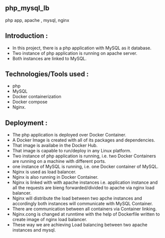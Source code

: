 ## php_mysql_lb
php app, apache , mysql, nginx

## Introduction :

* In this project, there is a php application with MySQL as it database.
* Two instance of php application is running on apache server.
* Both instances are linked to MySQL.

## Technologies/Tools used : 

* php
* MySQL
* Docker containerization
* Docker compose
* Nginx.

## Deployment :
* The php application is deployed over Docker Container.
* A Docker Image is created with all of its packages and dependencies.
* That image is availabe in the Docker Hub.
* That image is capable to run/deploy in any Linux platform.
* Two instance of php application is running, i.e. two Docker Containers are running on a machine with different ports.
* one instance of MySQL is running, i.e. one Docker container of MySQL.
* Nginx is used as load balancer.
* Nginx is also running in Docker Container. 
* Nginx is linked with with apache instances i.e. application instance and all the requests are bieng forwarded/divided to apache via nginx load balancer.
* Nginx will distribute the load between two apche instances and accordingly both instances will communicate with MySQL Container.
* There are communication between all containers via Container linking.
* Nginx.cong is changed at runntime with the help of Dockerfile written to create image of nginx load balancer.
* These way we are achieving Load balancing between two apache instances and mysql.
